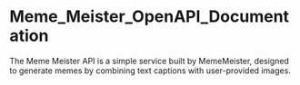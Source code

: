 # Meme_Meister_OpenAPI_Documentation
The Meme Meister API is a simple service built by MemeMeister, designed to generate memes by combining text captions with user-provided images.
